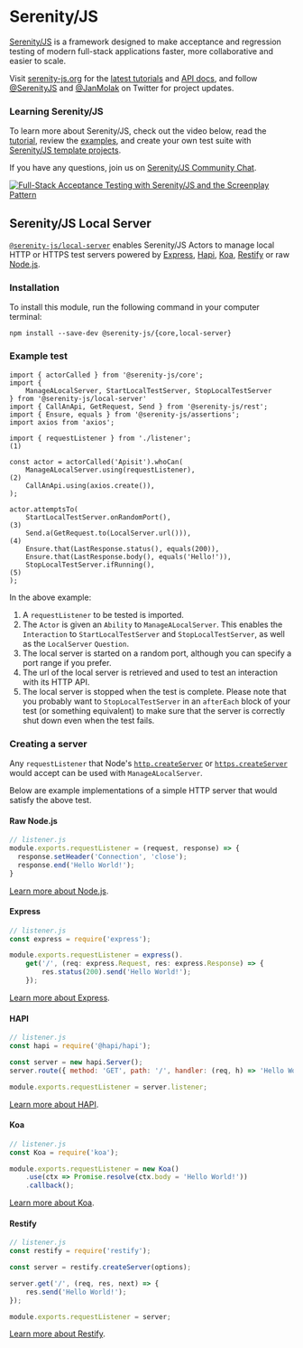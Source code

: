 # Serenity/JS

[Serenity/JS](https://serenity-js.org) is a framework designed to make acceptance and regression testing
of modern full-stack applications faster, more collaborative and easier to scale.

Visit [serenity-js.org](https://serenity-js.org/) for the [latest tutorials](https://serenity-js.org/handbook/)
and [API docs](https://serenity-js.org/modules/), and follow [@SerenityJS](https://twitter.com/SerenityJS) and [@JanMolak](https://twitter.com/JanMolak) on Twitter for project updates.

### Learning Serenity/JS

To learn more about Serenity/JS, check out the video below, read the [tutorial](https://serenity-js.org/handbook/thinking-in-serenity-js/index.html), review the [examples](https://github.com/serenity-js/serenity-js/tree/master/examples), and create your own test suite with [Serenity/JS template projects](https://github.com/serenity-js).

If you have any questions, join us on [Serenity/JS Community Chat](https://gitter.im/serenity-js/Lobby).

[![Full-Stack Acceptance Testing with Serenity/JS and the Screenplay Pattern](https://img.youtube.com/vi/djPMf-n93Rw/0.jpg)](https://www.youtube.com/watch?v=djPMf-n93Rw)

## Serenity/JS Local Server

[`@serenity-js/local-server`](https://serenity-js.org/modules/local-server/) enables Serenity/JS Actors to manage local HTTP or HTTPS test servers powered by [Express](https://expressjs.com/),
[Hapi](https://hapijs.com/),
[Koa](https://koajs.com/),
[Restify](http://restify.com/)
or raw [Node.js](https://nodejs.org/en/docs/guides/anatomy-of-an-http-transaction/).

### Installation

To install this module, run the following command in your computer terminal:
```console
npm install --save-dev @serenity-js/{core,local-server}
```

### Example test

```
import { actorCalled } from '@serenity-js/core';
import {
    ManageALocalServer, StartLocalTestServer, StopLocalTestServer
} from '@serenity-js/local-server'
import { CallAnApi, GetRequest, Send } from '@serenity-js/rest';
import { Ensure, equals } from '@serenity-js/assertions';
import axios from 'axios';

import { requestListener } from './listener';                           (1)

const actor = actorCalled('Apisit').whoCan(
    ManageALocalServer.using(requestListener),                          (2)
    CallAnApi.using(axios.create()),
);

actor.attemptsTo(
    StartLocalTestServer.onRandomPort(),                                (3)
    Send.a(GetRequest.to(LocalServer.url())),                           (4)
    Ensure.that(LastResponse.status(), equals(200)),
    Ensure.that(LastResponse.body(), equals('Hello!')),
    StopLocalTestServer.ifRunning(),                                    (5)
);
```

In the above example:

1. A `requestListener` to be tested is imported.
2. The `Actor` is given an `Ability` to `ManageALocalServer`. This enables the `Interaction` to `StartLocalTestServer` and `StopLocalTestServer`, as well as the `LocalServer` `Question`.
3. The local server is started on a random port, although you can specify a port range if you prefer.
4. The url of the local server is retrieved and used to test an interaction with its HTTP API.
5. The local server is stopped when the test is complete. Please note that you probably want to `StopLocalTestServer` in an `afterEach` block of your test (or something equivalent) to make sure that the server is correctly shut down even when the test fails.

### Creating a server

Any `requestListener` that Node's
[`http.createServer`](https://nodejs.org/api/http.html#http_http_createserver_options_requestlistener)
or [`https.createServer`](https://nodejs.org/api/https.html#https_https_createserver_options_requestlistener)
would accept can be used with `ManageALocalServer`.

Below are example implementations of a simple HTTP server that would
satisfy the above test.

#### Raw Node.js

```javascript
// listener.js
module.exports.requestListener = (request, response) => {
  response.setHeader('Connection', 'close');
  response.end('Hello World!');
}
```

[Learn more about Node.js](https://nodejs.org/en/docs/guides/anatomy-of-an-http-transaction/).

#### Express

```javascript
// listener.js
const express = require('express');

module.exports.requestListener = express().
    get('/', (req: express.Request, res: express.Response) => {
        res.status(200).send('Hello World!');
    });
```

[Learn more about Express](https://expressjs.com/).

#### HAPI

```javascript
// listener.js
const hapi = require('@hapi/hapi');

const server = new hapi.Server();
server.route({ method: 'GET', path: '/', handler: (req, h) => 'Hello World!' })

module.exports.requestListener = server.listener;
```

[Learn more about HAPI](https://hapijs.com/).

#### Koa

```javascript
// listener.js
const Koa = require('koa');

module.exports.requestListener = new Koa()
    .use(ctx => Promise.resolve(ctx.body = 'Hello World!'))
    .callback();
```

[Learn more about Koa](https://koajs.com/).

#### Restify

```javascript
// listener.js
const restify = require('restify');

const server = restify.createServer(options);

server.get('/', (req, res, next) => {
    res.send('Hello World!');
});

module.exports.requestListener = server;
```

[Learn more about Restify](http://restify.com/).
